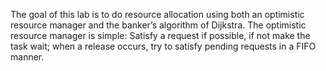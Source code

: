The goal of this lab is to do resource allocation using both an optimistic resource manager and the banker’s
algorithm of Dijkstra. The optimistic resource manager is simple: Satisfy a request if possible, if not make the
task wait; when a release occurs, try to satisfy pending requests in a FIFO manner.
